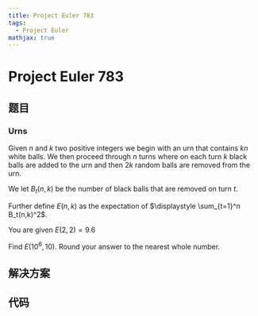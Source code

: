 ```yaml
---
title: Project Euler 783
tags:
  - Project Euler
mathjax: true
---
```

<escape><!-- more --></escape>
    
# Project Euler 783
## 题目
### Urns


Given $n$ and $k$ two positive integers we begin with an urn that contains $kn$ white balls. We then proceed through $n$ turns where on each turn $k$ black balls are added to the urn and then $2k$ random balls are removed from the urn.

We let $B_t(n,k)$ be the number of black balls that are removed on turn $t$.

Further define $E(n,k)$ as the expectation of $\displaystyle \sum_{t=1}^n B_t(n,k)^2$.

You are given $E(2,2) = 9.6$

Find $E(10^6,10)$. Round your answer to the nearest whole number.



## 解决方案


## 代码


